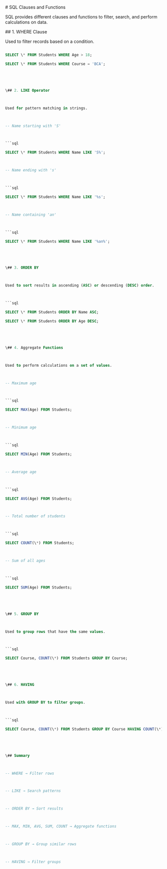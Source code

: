 \# SQL Clauses and Functions



SQL provides different clauses and functions to filter, search, and perform calculations on data.





\## 1. WHERE Clause

Used to filter records based on a condition.



```sql

SELECT \* FROM Students WHERE Age > 18;

SELECT \* FROM Students WHERE Course = 'BCA';





\## 2. LIKE Operator



Used for pattern matching in strings.



-- Name starting with 'S'



```sql

SELECT \* FROM Students WHERE Name LIKE 'S%';



-- Name ending with 's'



```sql

SELECT \* FROM Students WHERE Name LIKE '%s';



-- Name containing 'an'



```sql

SELECT \* FROM Students WHERE Name LIKE '%an%';





\## 3. ORDER BY



Used to sort results in ascending (ASC) or descending (DESC) order.



```sql

SELECT \* FROM Students ORDER BY Name ASC;

SELECT \* FROM Students ORDER BY Age DESC;





\## 4. Aggregate Functions



Used to perform calculations on a set of values.



-- Maximum age



```sql

SELECT MAX(Age) FROM Students;



-- Minimum age



```sql

SELECT MIN(Age) FROM Students;



-- Average age



```sql

SELECT AVG(Age) FROM Students;



-- Total number of students



```sql

SELECT COUNT(\*) FROM Students;



-- Sum of all ages



```sql

SELECT SUM(Age) FROM Students;





\## 5. GROUP BY



Used to group rows that have the same values.



```sql

SELECT Course, COUNT(\*) FROM Students GROUP BY Course;





\## 6. HAVING



Used with GROUP BY to filter groups.



```sql

SELECT Course, COUNT(\*) FROM Students GROUP BY Course HAVING COUNT(\*) > 2;





\## Summary



-- WHERE → Filter rows



-- LIKE → Search patterns



-- ORDER BY → Sort results



-- MAX, MIN, AVG, SUM, COUNT → Aggregate functions



-- GROUP BY → Group similar rows



-- HAVING → Filter groups

